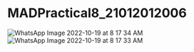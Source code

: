 # MADPractical8_21012012006
![WhatsApp Image 2022-10-19 at 8 17 34 AM](https://user-images.githubusercontent.com/111745962/196585538-0121266a-5650-4c64-b1b7-785f8497d542.jpeg)
![WhatsApp Image 2022-10-19 at 8 17 33 AM](https://user-images.githubusercontent.com/111745962/196585580-a3216de1-f818-4c15-9b70-4330b87ee1ab.jpeg)
